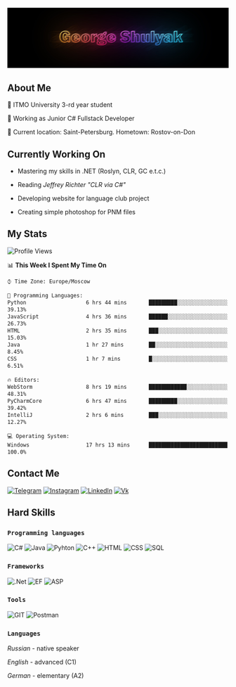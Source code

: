 ![](./img/header.jpg)

## About Me

:memo: ITMO University 3-rd year student

:briefcase: Working as Junior C# Fullstack Developer

:round_pushpin: Current location: Saint-Petersburg. Hometown: Rostov-on-Don 

## Currently Working On

* Mastering my skills in .NET (Roslyn, CLR, GC e.t.c.)

* Reading _Jeffrey Richter "CLR via C#"_

* Developing website for language club project

* Creating simple photoshop for PNM files

## My Stats

<!--START_SECTION:waka-->
![Profile Views](http://img.shields.io/badge/Profile%20Views-0-blue)

📊 **This Week I Spent My Time On** 

```text
⌚︎ Time Zone: Europe/Moscow

💬 Programming Languages: 
Python                   6 hrs 44 mins       █████████░░░░░░░░░░░░░░░░   39.13% 
JavaScript               4 hrs 36 mins       ██████░░░░░░░░░░░░░░░░░░░   26.73% 
HTML                     2 hrs 35 mins       ███░░░░░░░░░░░░░░░░░░░░░░   15.03% 
Java                     1 hr 27 mins        ██░░░░░░░░░░░░░░░░░░░░░░░   8.45% 
CSS                      1 hr 7 mins         █░░░░░░░░░░░░░░░░░░░░░░░░   6.51%

🔥 Editors: 
WebStorm                 8 hrs 19 mins       ████████████░░░░░░░░░░░░░   48.31% 
PyCharmCore              6 hrs 47 mins       █████████░░░░░░░░░░░░░░░░   39.42% 
IntelliJ                 2 hrs 6 mins        ███░░░░░░░░░░░░░░░░░░░░░░   12.27%

💻 Operating System: 
Windows                  17 hrs 13 mins      █████████████████████████   100.0%

```


<!--END_SECTION:waka-->

## Contact Me

[![Telegram](https://img.shields.io/badge/Telegram-1C93CE?style=for-the-badge&logo=telegram)](https://t.me/george_shulyak)
[![Instagram](https://img.shields.io/badge/Instagram-EDB151?style=for-the-badge&logo=instagram)](https://instagram.com/georgeshulyak?igshid=YmMyMTA2M2Y=)
[![LinkedIn](https://img.shields.io/badge/LinkedIn-0A66C2?style=for-the-badge&logo=linkedin)](https://www.linkedin.com/in/george-shulyak-63334023b/)
[![Vk](https://img.shields.io/badge/VK-0077FF?style=for-the-badge&logo=vk)](https://vk.com/gshulyak)


## Hard Skills

### `Programming languages`

![C#](https://img.shields.io/badge/-C%23-B869DD?style=for-the-badge&logo=csharp)
![Java](https://img.shields.io/badge/Java-DB6900?style=for-the-badge&logo=java)
![Pyhton](https://img.shields.io/badge/Python-F2C73E?style=for-the-badge&logo=python)
![C++](https://img.shields.io/badge/C++-00417B?style=for-the-badge&logo=C%2b%2b)
![HTML](https://img.shields.io/badge/HTML5-E56027?style=for-the-badge&logo=html5)
![CSS](https://img.shields.io/badge/CSS3-2760E5?style=for-the-badge&logo=css3)
![SQL](https://img.shields.io/badge/SQL-2471BD?style=for-the-badge)

### `Frameworks`
![.Net](https://img.shields.io/badge/-.Net_Framework-4E2ACD?style=for-the-badge&logo=dotnet)
![EF](https://img.shields.io/badge/EF_CORE_6-631F74?style=for-the-badge&logo=dotnet)
![ASP](https://img.shields.io/badge/ASP.NET-156AB1?style=for-the-badge&logo=dotnet)

### `Tools`
![GIT](https://img.shields.io/badge/-GIT-303030?style=for-the-badge&logo=git)
![Postman](https://img.shields.io/badge/Postman-FFFFFF?style=for-the-badge&logo=postman)

### `Languages`

*Russian* - native speaker

*English* - advanced (C1)

*German* - elementary (A2)
